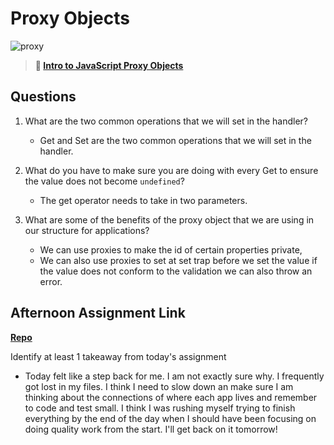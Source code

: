 # Proxy Objects

![proxy](https://bcw.blob.core.windows.net/public/img/journals/5120113092091727)

> **📖 [Intro to JavaScript Proxy Objects](https://codeworksacademy.com/fs-student-guide/resources/wk3/03-Proxies)**

## Questions

1. What are the two common operations that we will set in the handler?
    - Get and Set are the two common operations that we will set in the handler. 

2. What do you have to make sure you are doing with every Get to ensure the value does not become `undefined`?
    - The get operator  needs to take in two parameters. 


3. What are some of the benefits of the proxy object that we are using in our structure for applications?

    - We can use proxies to make the id of certain properties private,
    - We can also use proxies to set at set trap before we set the value if the value does not conform to the validation we can also throw an error. 

## Afternoon Assignment Link

**[Repo](https://github.com/smithtaylord/winter23_gregslist)**

Identify at least 1 takeaway from today's assignment
- Today felt like a step back for me. I am not exactly sure why. I frequently got lost in my files. I think I need to slow down an make sure I am thinking about the connections of where each app lives and remember to code and test small. I think I was rushing myself trying to finish everything by the end of the day when I should have been focusing on doing quality work from the start. I'll get back on it tomorrow!
